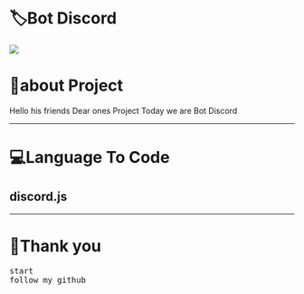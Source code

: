 <!-- Title -->
<h1>🏷Bot Discord</h1>

<img src="https://firebasestorage.googleapis.com/v0/b/github-209c5.appspot.com/o/png_20220825_120441_%D9%A0%D9%A0%D9%A0%D9%A0.png?alt=media&token=633990db-858b-4c73-bb73-2a1a928aba27">


<h1>👤about Project </h1>
<p>Hello his friends Dear ones Project Today we are Bot Discord</p>
<hr>
<!-- view -->
<h1>💻Language To Code</h1>
<h2>discord.js</h2>
<hr>
<h1>💖Thank you</h1>
<pre>
start
follow my github
</pre>
